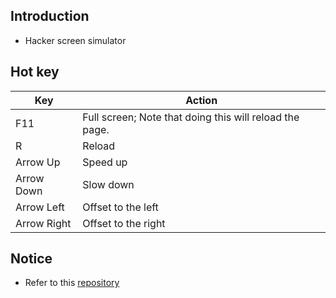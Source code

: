 ## Introduction
+ Hacker screen simulator

## Hot key
|Key|Action|
|---|---|
|F11|Full screen; Note that doing this will reload the page.|
|R|Reload |
|Arrow Up|Speed up|
|Arrow Down|Slow down|
|Arrow Left|Offset to the left|
|Arrow Right|Offset to the right|

## Notice
+ Refer to this [repository](https://github.com/MinhasKamal/CreepyCodeCollection)
